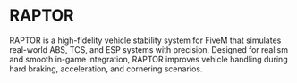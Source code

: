 # RAPTOR
RAPTOR is a high-fidelity vehicle stability system for FiveM that simulates real-world ABS, TCS, and ESP systems with precision. Designed for realism and smooth in-game integration, RAPTOR improves vehicle handling during hard braking, acceleration, and cornering scenarios.
